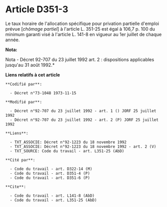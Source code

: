 # Article D351-3

Le taux horaire de l'allocation spécifique pour privation partielle d'emploi prévue [*chômage partiel*] à l'article L. 351-25
est égal à 106,7 p. 100 du minimum garanti visé à l'article L. 141-8 en vigueur au 1er juillet de chaque année.

**Nota:**

Nota - Décret 92-707 du 23 juillet 1992 art. 2 : dispositions applicables jusqu'au 31 août 1992.*

**Liens relatifs à cet article**

	**Codifié par**:

	  - Décret n°73-1048 1973-11-15

	**Modifié par**:

	  - Décret n°92-707 du 23 juillet 1992 - art. 1 () JORF 25 juillet 1992
	  - Décret n°92-707 du 23 juillet 1992 - art. 2 (P) JORF 25 juillet 1992

	**Liens**:

	  - TXT_ASSOCIE: Décret n°92-1223 du 18 novembre 1992
	  - TXT_ASSOCIE: Décret n°92-1223 du 18 novembre 1992 - art. 2 (V)
	  - TXT_SOURCE: Code du travail - art. L351-25 (AbD)

	**Cité par**:

	  - Code du travail - art. D322-14 (M)
	  - Code du travail - art. D351-4 (P)
	  - Code du travail - art. D351-6 (P)

	**Cite**:

	  - Code du travail - art. L141-8 (AbD)
	  - Code du travail - art. L351-25 (AbD)
